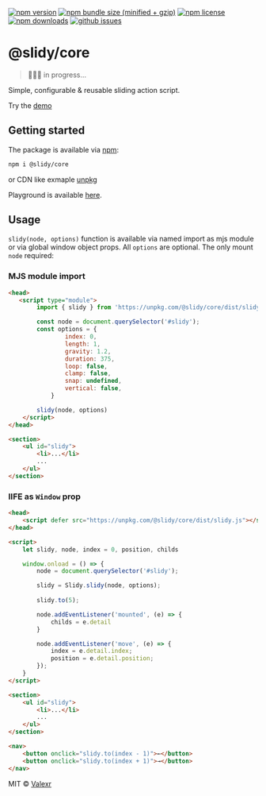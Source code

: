 [![npm version](https://img.shields.io/npm/v/@slidy/core)](https://www.npmjs.com/package/@slidy/core)
[![npm bundle size (minified + gzip)](https://img.shields.io/bundlephobia/minzip/@slidy/core)](https://bundlephobia.com/package/@slidy/core)
[![npm license](https://img.shields.io/npm/l/@slidy/core)](https://www.npmjs.com/package/@slidy/core)
[![npm downloads](https://img.shields.io/npm/dt/@slidy/core)](https://www.npmjs.com/package/@slidy/core)
[![github issues](https://img.shields.io/github/issues/valexr/slidy)](https://github.com/Valexr/slidy/issues)

# @slidy/core

> 👨🏻‍💻 in progress...

Simple, configurable & reusable sliding action script.

Try the [demo]


## Getting started

The package is available via [npm]:

```sh
npm i @slidy/core
```
or CDN like exmaple [unpkg](cdn)

Playground is available [here](repl).


## Usage

`slidy(node, options)` function is available via named import as mjs module or via global window object props. All `options` are optional. The only mount `node` required:

### MJS module import

```html
<head>
   <script type="module">
        import { slidy } from 'https://unpkg.com/@slidy/core/dist/slidy.mjs';

        const node = document.querySelector('#slidy');
        const options = {
                index: 0,
                length: 1,
                gravity: 1.2,
                duration: 375,
                loop: false,
                clamp: false,
                snap: undefined,
                vertical: false,
            }

        slidy(node, options)
    </script>
</head>

<section>
    <ul id="slidy">
        <li>...</li>
        ...
    </ul>
</section>
```

### IIFE as `Window` prop

```html
<head>
    <script defer src="https://unpkg.com/@slidy/core/dist/slidy.js"></script>
</head>

<script>
    let slidy, node, index = 0, position, childs

    window.onload = () => {
        node = document.querySelector('#slidy');

        slidy = Slidy.slidy(node, options);
        
        slidy.to(5);

        node.addEventListener('mounted', (e) => {
            childs = e.detail
        }

        node.addEventListener('move', (e) => {
            index = e.detail.index;
            position = e.detail.position;
        });
    }
</script>

<section>
    <ul id="slidy">
        <li>...</li>
        ...
    </ul>
</section>

<nav>
    <button onclick="slidy.to(index - 1)">←</button>
    <button onclick="slidy.to(index + 1)">→</button>
</nav>
```

MIT &copy; [Valexr](https://github.com/Valexr)

[demo]: https://slidy-core.surge.sh
[npm]: https://www.npmjs.com/package/@slidy/core
[cdn]: https://unpkg.com/@slidy/core/
[repl]: https://svelte.dev/repl/8edad715f4054a20ac9b43af28b17083